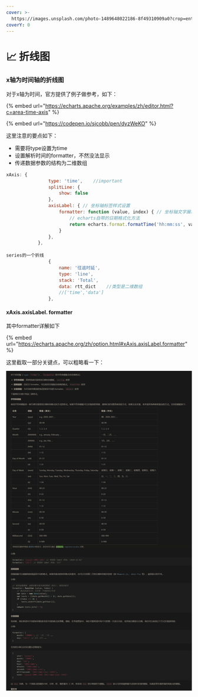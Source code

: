 ```yaml
---
cover: >-
  https://images.unsplash.com/photo-1489648022186-8f49310909a0?crop=entropy&cs=srgb&fm=jpg&ixid=MnwxOTcwMjR8MHwxfHNlYXJjaHwyfHxsaW5lfGVufDB8fHx8MTY0ODA0NDI5Ng&ixlib=rb-1.2.1&q=85
coverY: 0
---
```


# 📈 折线图

### x轴为时间轴的折线图

对于x轴为时间，官方提供了例子做参考，如下：

{% embed url="https://echarts.apache.org/examples/zh/editor.html?c=area-time-axis" %}

{% embed url="https://codepen.io/sjcobb/pen/dyzWeKO" %}

这里注意的要点如下：

* 需要将type设置为time
* 设置解析时间的formatter，不然没法显示
* 传递数据参数的结构为二维数组

```javascript
xAxis: {
                type: 'time',    //important
                splitLine: {
                    show: false
                },
                axisLabel: { // 坐标轴标签样式设置
                    formatter: function (value, index) { // 坐标轴文字展示样式处理
                        // echarts自带的日期格式化方法
                        return echarts.format.formatTime('hh:mm:ss', value)
                    }
                },
            },
            
series的一个折线
                {
                    name: '往返时延',
                    type: 'line',
                    stack: 'Total',
                    data: rtt_dict    //类型是二维数组
                    //['time','data']
                },

```

#### **xAxis.axisLabel. formatter**

其中formatter详解如下

{% embed url="https://echarts.apache.org/zh/option.html#xAxis.axisLabel.formatter" %}

这里截取一部分关键点，可以粗略看一下：

![](<../../../.gitbook/assets/image (25) (1).png>)
